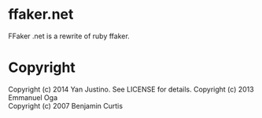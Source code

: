 ffaker.net
==========

FFaker .net is a rewrite of ruby ffaker.

Copyright
==========

Copyright (c) 2014 Yan Justino. See LICENSE for details.
Copyright (c) 2013 Emmanuel Oga  
Copyright (c) 2007 Benjamin Curtis

